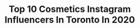 ---
title: Top 10 Cosmetics Instagram Influencers In Toronto In 2020
description: >-
  Find top cosmetics Instagram influencers in Toronto in 2020. Most popular hashtags: #makeup #beauty #fashion #toronto.
platform: Instagram
profiles:
  - username: "shabydassi"
    fullname: >-
      ✨Shaby✨
    location: "Canada"
    followers: 7240
    engagement: 576
    commentsToLikes: 0.088505
    id: ck55nzqfa7c6y0i115dqo48jx
    verified: false
    hashtags: "#lipgloss, #photoshoot, #vacaymode, #sunandsand"
  - username: "loki.eats"
    fullname: >-
      Loki | Toronto Lifestyle
    location: "Canada"
    followers: 5906
    engagement: 1349
    commentsToLikes: 0.055873
    id: ck15pdw1zxegt0i19c6ul7eap
    verified: false
    hashtags: "#patisserie, #redcolor, #tofoodiefriends, #blogto"
  - username: "libartystudios"
    fullname: >-
      Libarty®
    location: "Canada"
    followers: 33404
    engagement: 238
    commentsToLikes: 0.033038
    id: ck15pthubzjl50i19tb6zunu7
    verified: false
    hashtags: "#headshot, #headshots, #love, #coronavirus"
  - username: "famousgoldentokyo"
    fullname: >-
      Tokyo The CEO (Manifest Mami✨)
    location: "Canada"
    followers: 15689
    engagement: 652
    commentsToLikes: 0.186919
    id: ck5znlbtyop3v0i14cea4a6cg
    verified: false
    hashtags: "#woman, #style, #ineedamentor, #eyelash"
  - username: "sukhibagga_"
    fullname: >-
      Sukhi Bagga
    location: "Canada"
    followers: 15508
    engagement: 275
    commentsToLikes: 0.134137
    id: ck5zp0n6frrb80i14jwpua2wb
    verified: false
    hashtags: "#fashion, #outfits, #metimemasktime, #skincare"
  - username: "roralovestrand"
    fullname: >-
      Aurora Lovestrand
    location: "Canada"
    followers: 7181
    engagement: 764
    commentsToLikes: 0.031206
    id: ck14ld763u2wf0i19zl28xugw
    verified: false
    hashtags: "#nyxsoftmattelipcream, #bobbibrown, #hellonudestix, #tflipinjectionextreme"
  - username: "hayashalaby__"
    fullname: >-
      Haya Shalaby  ☥✨     هيا شلبي
    location: "Canada"
    followers: 2301
    engagement: 1268
    commentsToLikes: 0.061663
    id: ck5ztv2fk16eg0i14tybj1xh6
    verified: false
    hashtags: "#makeuptutorial, #nyxcosmetics, #smashboxlipstick, #mascara"
  - username: "makeupbylalka"
    fullname: >-
      victoria krysa ✨
    location: "Canada"
    followers: 10281
    engagement: 1872
    commentsToLikes: 0.059713
    id: ck15t7e9ygozs0i19jhje7c0d
    verified: false
    hashtags: "#makeupartists, #gifted, #110, #londonmua"
  - username: "golsis_makeup"
    fullname: >-
      golsis makeup artist🌸
    location: "Canada"
    followers: 43025
    engagement: 124
    commentsToLikes: 0.019750
    id: ck5q1nin3bul70i11tgoclzee
    verified: false
    hashtags: "#instamakeup, #ilovemakeup, #lips, #makeup"
  - username: "shannonmannofficial"
    fullname: >-
      MAKEUP | HAIR | EDUCATOR
    location: "Canada"
    followers: 39818
    engagement: 183
    commentsToLikes: 0.021576
    id: ck6tt1iaz820u0j71iosjgq56
    verified: false
    hashtags: "#quarantine, #pickmeupbundle, #surreybakery, #bighair"
---